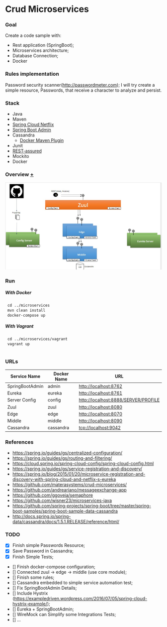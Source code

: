 # Crud Microservices

### Goal
Create a code sample with:
* Rest application (SpringBoot);
* Microservices architecture;
* Database Connection;
* Docker

### Rules implementation
 Password security scanner(http://passwordmeter.com);
 I will try create a simple resource, Passwords, that receive a character to analyze and persist.
  
### Stack
* Java
* Maven
* [Spring Cloud Netflix](http://cloud.spring.io/spring-cloud-netflix/spring-cloud-netflix.html)
* [Spring Boot Admin](http://codecentric.github.io/spring-boot-admin/1.4.6/)
* Cassandra
  * [Docker Maven Plugin](https://github.com/spotify/docker-maven-plugin)
* Junit
* [REST-assured](http://rest-assured.io/)
* Mockito
* Docker


### Overview [+](https://docs.google.com/presentation/d/10euTci4EeAG7pqutGsG4zeWMpcl3d74v4EmdWcTPBr0/edit?usp=sharing)
![alt tag](overview.jpg)
 

 
### Run
##### With Docker
``` 
 cd ../microservices
 mvn clean install
 docker-compose up

``` 
 
##### With Vagrant
``` 
 cd ../microservices/vagrant
 vagrant up
 
```
 
### URLs

 |  Service Name    | Docker Name  | URL                                                          |
 |------------------|--------------|--------------------------------------------------------------|
 | SpringBootAdmin  | admin        | [http://localhost:8762](http://localhost:8762)               |
 | Eureka           | eureka       | [http://localhost:8761](http://localhost:8761)               |
 | Server Config    | config       | [http://localhost:8888/SERVER/PROFILE](http://localhost:8888)|
 | Zuul             | zuul         | [http://localhost:8080](http://localhost:8080)               |
 | Edge             | edge         | [http://localhost:8070](http://localhost:8070)               |
 | Middle           | middle       | [http://localhost:8090](http://localhost:8090)               |
 | Cassandra        | cassandra    | [tcp://localhost:9042](http://localhost:9042)                |
                                                                                                
                                                                                                
### References
* https://spring.io/guides/gs/centralized-configuration/
* https://spring.io/guides/gs/routing-and-filtering/
* https://cloud.spring.io/spring-cloud-config/spring-cloud-config.html
* https://spring.io/guides/gs/service-registration-and-discovery/
* https://spring.io/blog/2015/01/20/microservice-registration-and-discovery-with-spring-cloud-and-netflix-s-eureka
* https://github.com/materasystems/crud-microservices/
* https://github.com/andreariano/messageexchange-app
* https://github.com/ggoveia/semaphore
* https://github.com/wisner23/microservices-java
* https://github.com/spring-projects/spring-boot/tree/master/spring-boot-samples/spring-boot-sample-data-cassandra
* http://docs.spring.io/spring-data/cassandra/docs/1.5.1.RELEASE/reference/html/


### TODO
* [x] Finish simple Passwords Resource;
* [x] Save Password in Cassandra;
* [x] Finish Simple Tests;
* [] Finish docker-compose configuration;
* [] Connected zuul -> edge -> middle (use core module);
* [] Finish some rules;
* [] Cassandra embedded to simple service automation test;
* [] Fix SpringBootAdmin Details;
* [] Include Hystrix (https://exampledriven.wordpress.com/2016/07/05/spring-cloud-hystrix-example/);
* [] Eureka + SpringBootAdmin;
* [] WireMock can Simplify some Integrations Tests;
* [] ...



